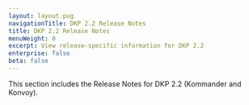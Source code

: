 ```yaml
---
layout: layout.pug
navigationTitle: DKP 2.2 Release Notes
title: DKP 2.2 Release Notes
menuWeight: 0
excerpt: View release-specific information for DKP 2.2
enterprise: false
beta: false
---
```


This section includes the Release Notes for DKP 2.2 (Kommander and Konvoy).